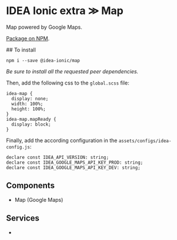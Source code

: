 # IDEA Ionic extra ≫ Map

Map powered by Google Maps.

[Package on NPM](https://www.npmjs.com/package/@idea-ionic/map).

## To install

```
npm i --save @idea-ionic/map
```

_Be sure to install all the requested peer dependencies._

Then, add the following css to the `global.scss` file:

```
idea-map {
  display: none;
  width: 100%;
  height: 100%;
}
idea-map.mapReady {
  display: block;
}
```

Finally, add the according configuration in the `assets/configs/idea-config.js`:

```
declare const IDEA_API_VERSION: string;
declare const IDEA_GOOGLE_MAPS_API_KEY_PROD: string;
declare const IDEA_GOOGLE_MAPS_API_KEY_DEV: string;
```

## Components

- Map (Google Maps)

## Services

-
